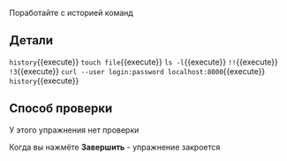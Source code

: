 Поработайте с историей команд

## Детали

`history`{{execute}}
`touch file`{{execute}}
`ls -l`{{execute}}
`!!`{{execute}}
`!3`{{execute}}
`curl --user login:password localhost:8000`{{execute}}
`history`{{execute}}

## Способ проверки

У этого упражнения нет проверки

Когда вы нажмёте **Завершить** - упражнение закроется